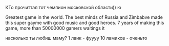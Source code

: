 КТо прочиттал тот чемпион московской области))
ю

Greatest game in the world. The best minds of Russia and Zimbabve made this super gayme with good music and good heroes. 7 years of making this game, more than 50000000 gamers waitings it

насколько ты любиш маму?
1 лаик - фуууу
10 ламиков - оченьто
